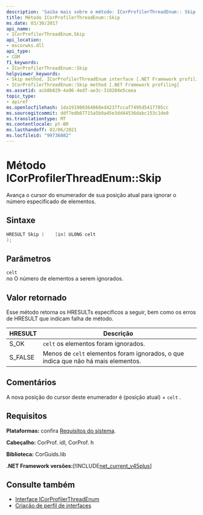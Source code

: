 ```yaml
---
description: 'Saiba mais sobre o método: ICorProfilerThreadEnum:: Skip'
title: Método ICorProfilerThreadEnum::Skip
ms.date: 03/30/2017
api_name:
- ICorProfilerThreadEnum.Skip
api_location:
- mscorwks.dll
api_type:
- COM
f1_keywords:
- ICorProfilerThreadEnum::Skip
helpviewer_keywords:
- Skip method, ICorProfilerThreadEnum interface [.NET Framework profiling]
- ICorProfilerThreadEnum::Skip method [.NET Framework profiling]
ms.assetid: acb8b029-4a96-4ed7-ae3c-310204e5ceea
topic_type:
- apiref
ms.openlocfilehash: 1da191980364868ed4237fccaf7495d5417705cc
ms.sourcegitcommit: ddf7edb67715a5b9a45e3dd44536dabc153c1de0
ms.translationtype: MT
ms.contentlocale: pt-BR
ms.lasthandoff: 02/06/2021
ms.locfileid: "99736882"
---
```

# <a name="icorprofilerthreadenumskip-method"></a>Método ICorProfilerThreadEnum::Skip

Avança o cursor do enumerador de sua posição atual para ignorar o número especificado de elementos.  
  
## <a name="syntax"></a>Sintaxe  
  
```cpp  
HRESULT Skip (    [in] ULONG celt  
);  
```  
  
## <a name="parameters"></a>Parâmetros  

 `celt`  
 no O número de elementos a serem ignorados.  
  
## <a name="return-value"></a>Valor retornado  

 Esse método retorna os HRESULTs específicos a seguir, bem como os erros de HRESULT que indicam falha de método.  
  
|HRESULT|Descrição|  
|-------------|-----------------|  
|S_OK|`celt` os elementos foram ignorados.|  
|S_FALSE|Menos de `celt` elementos foram ignorados, o que indica que não há mais elementos.|  
  
## <a name="remarks"></a>Comentários  

 A nova posição do cursor deste enumerador é (posição atual) + `celt` .  
  
## <a name="requirements"></a>Requisitos  

 **Plataformas:** confira [Requisitos do sistema](../../get-started/system-requirements.md).  
  
 **Cabeçalho:** CorProf. idl, CorProf. h  
  
 **Biblioteca:** CorGuids.lib  
  
 **.NET Framework versões:**[!INCLUDE[net_current_v45plus](../../../../includes/net-current-v45plus-md.md)]  
  
## <a name="see-also"></a>Consulte também

- [Interface ICorProfilerThreadEnum](icorprofilerthreadenum-interface.md)
- [Criação de perfil de interfaces](profiling-interfaces.md)
